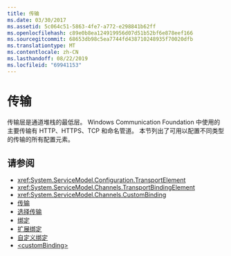 ```yaml
---
title: 传输
ms.date: 03/30/2017
ms.assetid: 5c064c51-5863-4fe7-a772-e298841b62ff
ms.openlocfilehash: c89e0b8ea124919956d07d51b52bf6e878eef166
ms.sourcegitcommit: 68653db98c5ea7744fd438710248935f70020dfb
ms.translationtype: MT
ms.contentlocale: zh-CN
ms.lasthandoff: 08/22/2019
ms.locfileid: "69941153"
---
```

# <a name="transports"></a>传输
传输层是通道堆栈的最低层。 Windows Communication Foundation 中使用的主要传输有 HTTP、HTTPS、TCP 和命名管道。 本节列出了可用以配置不同类型的传输的所有配置元素。  
  
## <a name="see-also"></a>请参阅

- <xref:System.ServiceModel.Configuration.TransportElement>
- <xref:System.ServiceModel.Channels.TransportBindingElement>
- <xref:System.ServiceModel.Channels.CustomBinding>
- [传输](../../../wcf/feature-details/transports.md)
- [选择传输](../../../wcf/feature-details/choosing-a-transport.md)
- [绑定](../../../wcf/bindings.md)
- [扩展绑定](../../../wcf/extending/extending-bindings.md)
- [自定义绑定](../../../wcf/extending/custom-bindings.md)
- [\<customBinding>](custombinding.md)

